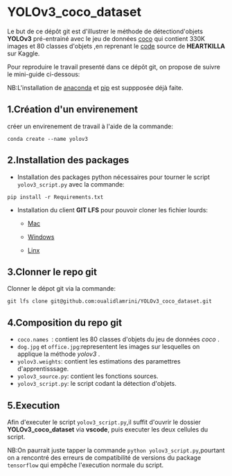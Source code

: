 # YOLOv3_coco_dataset

Le but de ce dépôt git est d'illustrer le méthode de détectiond'objets **YOLOv3**  pré-entrainé avec le jeu de données [coco](https://cocodataset.org/#home) qui contient 330K images et 80 classes d'objets ,en reprenant le [code](https://www.kaggle.com/code/aruchomu/yolo-v3-object-détection-in-tensorflow)  source de **HEARTKILLA** sur Kaggle.

Pour reproduire le travail presenté dans ce dépôt  git, on propose de suivre le mini-guide ci-dessous:

NB:L'installation de [anaconda](https://www.anaconda.com/download/) et [pip](https://pip.pypa.io/en/stable/installation/) est suppposée déjà faite. 

## 1.Création d'un envirenement 

créer un envirenement de travail à l'aide de la commande:

`conda create --name yolov3`

## 2.Installation des packages 

- Installation des packages python nécessaires pour tourner le script `yolov3_script.py` avec la commande:

`pip install -r Requirements.txt`

- Installation du client **GIT LFS** pour pouvoir cloner les fichier lourds:

    - [Mac](https://docs.github.com/en/repositories/working-with-files/managing-large-files/installing-git-large-file-storage) 

    - [Windows](https://docs.github.com/en/repositories/working-with-files/managing-large-files/installing-git-large-file-storage?platform=windows) 

    - [Linx](https://docs.github.com/en/repositories/working-with-files/managing-large-files/installing-git-large-file-storage?platform=linux) 


## 3.Clonner le repo git 

Clonner le dépot git via la commande: 

`git lfs clone git@github.com:oualidlamrini/YOLOv3_coco_dataset.git`


## 4.Composition du repo git

- `coco.names `: contient les 80 classes d'objets du jeu de données *coco* .
- `dog.jpg` et `office.jpg`:representent les images sur lesquelles on applique la méthode *yolov3* .
- `yolov3.weights`: contient les estimations des paramettres d'apprentisssage.
- `yolov3_source.py`: contient les fonctions sources.
- `yolov3_script.py`: le script codant la détection d'objets.

## 5.Execution 
Afin d'executer le script `yolov3_script.py`,il suffit d'ouvrir le dossier **YOLOv3_coco_dataset** via **vscode**, puis executer les deux cellules du script.

NB:On paurrait juste tapper la commande `python yolov3_script.py`,pourtant on a rencontré des erreurs de compatibilité de versions du package `tensorflow` qui empêche l'execution normale du script.



